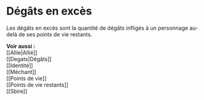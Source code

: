 # Dégâts en excès
Les dégâts en excès sont la quantité de dégâts infligés à un personnage au-delà de ses points de vie restants.

**Voir aussi :**  
[[Allie|Allié]]  
[[Degats|Dégâts]]  
[[Identité]]  
[[Méchant]]  
[[Points de vie]]  
[[Points de vie restants]]  
[[Sbire]]